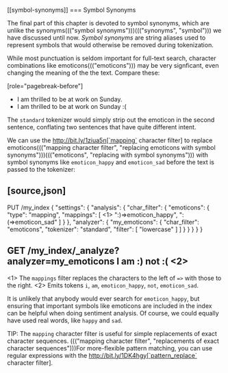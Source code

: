 [[symbol-synonyms]]
=== Symbol Synonyms

The final part of this chapter is devoted to symbol synonyms, which are
unlike the synonyms((("symbol synonyms")))((("synonyms", "symbol"))) we have discussed until now.  _Symbol synonyms_ are
string aliases used to represent symbols that would otherwise be removed
during tokenization.

While most punctuation is seldom important for full-text search, character
combinations like emoticons((("emoticons"))) may be very signficant, even changing the meaning
of the the text.  Compare these:

[role="pagebreak-before"]
* I am thrilled to be at work on Sunday.
* I am thrilled to be at work on Sunday :(

The `standard` tokenizer would simply strip out the emoticon in the second
sentence, conflating two sentences that have quite different intent.

We can use the
http://bit.ly/1ziua5n[`mapping` character filter]
to replace emoticons((("mapping character filter", "replacing emoticons with symbol synonyms")))((("emoticons", "replacing with symbol synonyms"))) with symbol synonyms like `emoticon_happy` and
`emoticon_sad` before the text is passed to the tokenizer:

[source,json]
--------------------------------------
PUT /my_index
{
  "settings": {
    "analysis": {
      "char_filter": {
        "emoticons": {
          "type": "mapping",
          "mappings": [ <1>
            ":)=>emoticon_happy",
            ":(=>emoticon_sad"
          ]
        }
      },
      "analyzer": {
        "my_emoticons": {
          "char_filter": "emoticons",
          "tokenizer":   "standard",
          "filter":    [ "lowercase" ]
          ]
        }
      }
    }
  }
}

GET /my_index/_analyze?analyzer=my_emoticons
I am :) not :( <2>
--------------------------------------
<1> The `mappings` filter replaces the characters to the left of `=>`
    with those to the right.
<2> Emits tokens `i`, `am`, `emoticon_happy`, `not`, `emoticon_sad`.

It is unlikely that anybody would ever search for `emoticon_happy`, but
ensuring that important symbols like emoticons are included in the index can
be helpful when doing sentiment analysis.  Of course, we could equally
have used real words, like `happy` and `sad`.

TIP: The `mapping` character filter is useful for simple replacements of exact
character sequences. ((("mapping character filter", "replacements of exact character sequences")))For more-flexible pattern matching, you can use regular
expressions with the
http://bit.ly/1DK4hgy[`pattern_replace` character filter].
